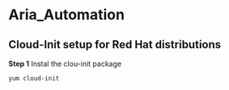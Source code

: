 # Aria_Automation

## Cloud-Init setup for Red Hat distributions 

**Step 1** Instal the clou-init package 

`yum cloud-init`
